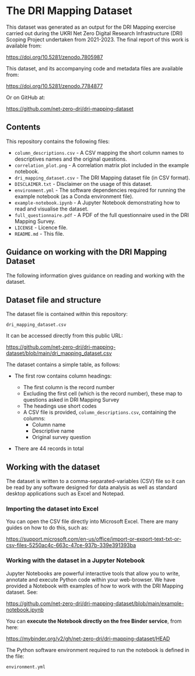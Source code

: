 # The DRI Mapping Dataset

This dataset was generated as an output for the DRI Mapping exercise carried out during
the UKRI Net Zero Digital Research Infrastructure (DRI) Scoping Project undertaken from
2021-2023. The final report of this work is available from:

 https://doi.org/10.5281/zenodo.7805987

This dataset, and its accompanying code and metadata files are available from:

 https://doi.org/10.5281/zenodo.7784877 

Or on GitHub at:

https://github.com/net-zero-dri/dri-mapping-dataset

## Contents

This repository contains the following files:

- `column_descriptions.csv` - A CSV mapping the short column names to descriptives names and the original questions.
- `correlation_plot.png` - A correlation matrix plot included in the example notebook.
- `dri_mapping_dataset.csv` - The DRI Mapping dataset file (in CSV format).
- `DISCLAIMER.txt` - Disclaimer on the usage of this dataset.
- `environment.yml` - The software dependencies required for running the example notebook (as a Conda environment file).
- `example-notebook.ipynb` - A Jupyter Notebook demonstrating how to read and visualise the dataset.
- `full_questionnaire.pdf` - A PDF of the full questionnaire used in the DRI Mapping Survey. 
- `LICENSE` - Licence file.
- `README.md` - This file.

## Guidance on working with the DRI Mapping Dataset

The following information gives guidance on reading and working with the dataset.

## Dataset file and structure

The dataset file is contained within this repository:

```
dri_mapping_dataset.csv
```

It can be accessed directly from this public URL:

https://github.com/net-zero-dri/dri-mapping-dataset/blob/main/dri_mapping_dataset.csv

The dataset contains a simple table, as follows:

- The first row contains column headings:
  - The first column is the record number
  - Excluding the first cell (which is the record number), these map to questions asked in 
    DRI Mapping Survey
  - The headings use short codes
  - A CSV file is provided, `column_descriptions.csv`, containing the columns:
    - Column name
	- Descriptive name
	- Original survey question
	
- There are 44 records in total

## Working with the dataset

The dataset is written to a comma-separated-variables (CSV) file so it can be read by any
software designed for data analysis as well as standard desktop applications such as 
Excel and Notepad.

### Importing the dataset into Excel

You can open the CSV file directly into Microsoft Excel. There are many guides on how to do
this, such as:

https://support.microsoft.com/en-us/office/import-or-export-text-txt-or-csv-files-5250ac4c-663c-47ce-937b-339e391393ba

### Working with the dataset in a Jupyter Notebook

Jupyter Notebooks are powerful interactive tools that allow you to write, annotate and 
execute Python code within your web-browser. We have provided a Notebook with examples of 
how to work with the DRI Mapping dataset. See:

https://github.com/net-zero-dri/dri-mapping-dataset/blob/main/example-notebook.ipynb

You can **execute the Notebook directly on the free Binder service**, from here:

https://mybinder.org/v2/gh/net-zero-dri/dri-mapping-dataset/HEAD

The Python software environment required to run the notebook is defined in the file:

```
environment.yml
```
